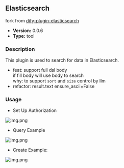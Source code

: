## Elasticsearch

fork from [dify-plugin-elasticsearch](https://github.com/quicksandznzn/dify-plugin-elasticsearch)
- **Version:** 0.0.6
- **Type:** tool

### Description

This plugin is used to search for data in Elasticsearch.

- feat: support full dsl body  
if fill body will use body to search  
why: to support `sort` and `size` control by llm
- refactor: result.text ensure_ascii=False

### Usage

- Set Up Authorization

![img.png](_assets/img-5.png)

- Query Example

![img.png](_assets/img-2.png)

- Create Example:

![img.png](_assets/img-3.png)